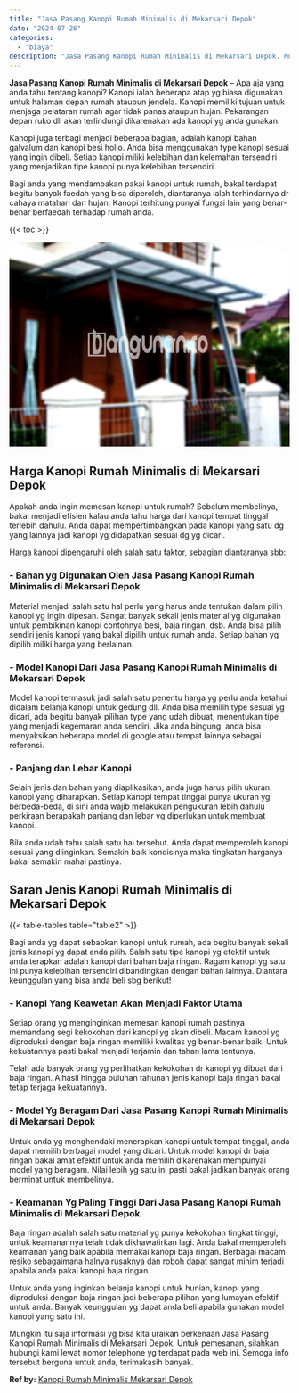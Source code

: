```yaml
---
title: "Jasa Pasang Kanopi Rumah Minimalis di Mekarsari Depok"
date: "2024-07-26"
categories: 
  - "biaya"
description: "Jasa Pasang Kanopi Rumah Minimalis di Mekarsari Depok. Mungkin itu saja informasi yg bisa kita uraikan berkenaan Jasa Pasang Kanopi Rumah Minimalis di Mekars..."
---
```


**Jasa Pasang Kanopi Rumah Minimalis di Mekarsari Depok** – Apa aja yang anda tahu tentang kanopi? Kanopi ialah beberapa atap yg biasa digunakan untuk halaman depan rumah ataupun jendela. Kanopi memiliki tujuan untuk menjaga pelataran rumah agar tidak panas ataupun hujan. Pekarangan depan ruko dll akan terlindungi dikarenakan ada kanopi yg anda gunakan.

Kanopi juga terbagi menjadi beberapa bagian, adalah kanopi bahan galvalum dan kanopi besi hollo. Anda bisa menggunakan type kanopi sesuai yang ingin dibeli. Setiap kanopi miliki kelebihan dan kelemahan tersendiri yang menjadikan tipe kanopi punya kelebihan tersendiri.

Bagi anda yang mendambakan pakai kanopi untuk rumah, bakal terdapat begitu banyak faedah yang bisa diperoleh, diantaranya ialah terhindarnya dr cahaya matahari dan hujan. Kanopi terhitung punyai fungsi lain yang benar-benar berfaedah terhadap rumah anda.

{{< toc >}}

![Jasa Pasang Kanopi Rumah Minimalis di Mekarsari Depok](/images/harga-kanopi-minimalis-43.png)

## Harga Kanopi Rumah Minimalis di Mekarsari Depok

Apakah anda ingin memesan kanopi untuk rumah? Sebelum membelinya, bakal menjadi efisien kalau anda tahu harga dari kanopi tempat tinggal terlebih dahulu. Anda dapat mempertimbangkan pada kanopi yang satu dg yang lainnya jadi kanopi yg didapatkan sesuai dg yg dicari.

Harga kanopi dipengaruhi oleh salah satu faktor, sebagian diantaranya sbb:

### \- Bahan yg Digunakan Oleh Jasa Pasang Kanopi Rumah Minimalis di Mekarsari Depok

Material menjadi salah satu hal perlu yang harus anda tentukan dalam pilih kanopi yg ingin dipesan. Sangat banyak sekali jenis material yg digunakan untuk pembikinan kanopi contohnya besi, baja ringan, dsb. Anda bisa pilih sendiri jenis kanopi yang bakal dipilih untuk rumah anda. Setiap bahan yg dipilih miliki harga yang berlainan.

### \- Model Kanopi Dari Jasa Pasang Kanopi Rumah Minimalis di Mekarsari Depok

Model kanopi termasuk jadi salah satu penentu harga yg perlu anda ketahui didalam belanja kanopi untuk gedung dll. Anda bisa memilih type sesuai yg dicari, ada begitu banyak pilihan type yang udah dibuat, menentukan tipe yang menjadi kegemaran anda sendiri. Jika anda bingung, anda bisa menyaksikan beberapa model di google atau tempat lainnya sebagai referensi.

### \- Panjang dan Lebar Kanopi

Selain jenis dan bahan yang diaplikasikan, anda juga harus pilih ukuran kanopi yang diharapkan. Setiap kanopi tempat tinggal punya ukuran yg berbeda-beda, di sini anda wajib melakukan pengukuran lebih dahulu perkiraan berapakah panjang dan lebar yg diperlukan untuk membuat kanopi.

Bila anda udah tahu salah satu hal tersebut. Anda dapat memperoleh kanopi sesuai yang diinginkan. Semakin baik kondisinya maka tingkatan harganya bakal semakin mahal pastinya.

## Saran Jenis Kanopi Rumah Minimalis di Mekarsari Depok

{{< table-tables table="table2" >}}

Bagi anda yg dapat sebabkan kanopi untuk rumah, ada begitu banyak sekali jenis kanopi yg dapat anda pilih. Salah satu tipe kanopi yg efektif untuk anda terapkan adalah kanopi dari bahan baja ringan. Ragam kanopi yg satu ini punya kelebihan tersendiri dibandingkan dengan bahan lainnya. Diantara keunggulan yang bisa anda beli sbg berikut!

### \- Kanopi Yang Keawetan Akan Menjadi Faktor Utama

Setiap orang yg menginginkan memesan kanopi rumah pastinya memandang segi kekokohan dari kanopi yg akan dibeli. Macam kanopi yg diproduksi dengan baja ringan memiliki kwalitas yg benar-benar baik. Untuk kekuatannya pasti bakal menjadi terjamin dan tahan lama tentunya.

Telah ada banyak orang yg perlihatkan kekokohan dr kanopi yg dibuat dari baja ringan. Alhasil hingga puluhan tahunan jenis kanopi baja ringan bakal tetap terjaga kekuatannya.

### \- Model Yg Beragam Dari Jasa Pasang Kanopi Rumah Minimalis di Mekarsari Depok

Untuk anda yg menghendaki menerapkan kanopi untuk tempat tinggal, anda dapat memilih berbagai model yang dicari. Untuk model kanopi dr baja ringan bakal amat efektif untuk anda memilih dikarenakan mempunyai model yang beragam. Nilai lebih yg satu ini pasti bakal jadikan banyak orang berminat untuk membelinya.

### \- Keamanan Yg Paling Tinggi Dari Jasa Pasang Kanopi Rumah Minimalis di Mekarsari Depok

Baja ringan adalah salah satu material yg punya kekokohan tingkat tinggi, untuk keamanannya telah tidak dikhawatirkan lagi. Anda bakal memperoleh keamanan yang baik apabila memakai kanopi baja ringan. Berbagai macam resiko sebagaimana halnya rusaknya dan roboh dapat sangat minim terjadi apabila anda pakai kanopi baja ringan.

Untuk anda yang inginkan belanja kanopi untuk hunian, kanopi yang diproduksi dengan baja ringan jadi beberapa pilihan yang lumayan efektif untuk anda. Banyak keunggulan yg dapat anda beli apabila gunakan model kanopi yang satu ini.

Mungkin itu saja informasi yg bisa kita uraikan berkenaan Jasa Pasang Kanopi Rumah Minimalis di Mekarsari Depok. Untuk pemesanan, silahkan hubungi kami lewat nomor telephone yg terdapat pada web ini. Semoga info tersebut berguna untuk anda, terimakasih banyak.

**Ref by:**  [Kanopi Rumah Minimalis Mekarsari Depok](https://id.wikipedia.org/wiki/Kanopi)
